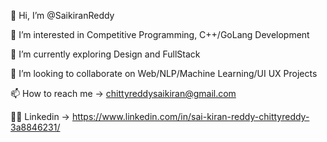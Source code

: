 👋 Hi, I’m @SaikiranReddy

👀 I’m interested in Competitive Programming, C++/GoLang Development

🌱 I’m currently exploring Design and FullStack

💞️ I’m looking to collaborate on Web/NLP/Machine Learning/UI UX Projects

📫 How to reach me -> chittyreddysaikiran@gmail.com

🧑‍💼 Linkedin -> https://www.linkedin.com/in/sai-kiran-reddy-chittyreddy-3a8846231/
